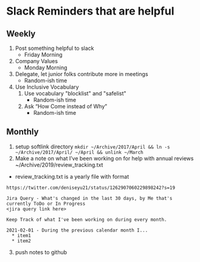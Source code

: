 # Slack Reminders that are helpful

## Weekly
1. Post something helpful to slack
   * Friday Morning
2. Company Values
   * Monday Morning
3. Delegate, let junior folks contribute more in meetings
   * Random-ish time
4. Use Inclusive Vocabulary
   1. Use vocabulary "blocklist" and "safelist"
      * Random-ish time
   2. Ask “How Come instead of Why”
      * Random-ish time

## Monthly
1. setup softlink directory `mkdir ~/Archive/2017/April && ln -s ~/Archive/2017/April/ ~/April && unlink ~/March`
2. Make a note on what I’ve been working on for help with annual reviews ~/Archive/2019/review_tracking.txt
  * review_tracking.txt is a yearly file with format
  ```
  https://twitter.com/deniseyu21/status/1262907060229898242?s=19

  Jira Query - What's changed in the last 30 days, by Me that's currently ToDo or In Progress
  <jira query link here>

  Keep Track of what I've been working on during every month.

  2021-02-01 - During the previous calendar month I...
    * item1
    * item2
  ```
3. push notes to github
